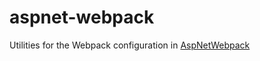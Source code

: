 # aspnet-webpack

Utilities for the Webpack configuration in [AspNetWebpack](https://github.com/Baune8D/AspNetWebpack)
